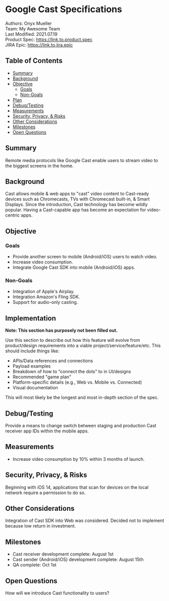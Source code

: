 # Google Cast Specifications
Authors: Onyx Mueller\
Team: My Awesome Team\
Last Modified: 2021.07.19\
Product Spec: https://link.to.product.spec \
JIRA Epic: https://link.to.jira.epic

## Table of Contents

- [Summary](#summary)
- [Background](#background)
- [Objective](#objective)
  - [Goals](#goals)
  - [Non-Goals](#non-goals)
- [Plan](#plan)
- [Debug/Testing](#debugtesting)
- [Measurements](#Measurements)
- [Security, Privacy, & Risks](#security-privacy--risks)
- [Other Considerations](#other-considerations)
- [Milestones](#milestones)
- [Open Questions](#open-questions)

## Summary

Remote media protocols like Google Cast enable users to stream video to the biggest screens in the home.

## Background

Cast allows mobile & web apps to "cast" video content to Cast-ready devices such as Chromecasts, TVs with Chromecast built-in, & Smart Displays. Since the introduction, Cast technology has become wildly popular. Having a Cast-capable app has become an expectation for video-centric apps.

## Objective

### Goals

* Provide another screen to mobile (Android/iOS) users to watch video.
* Increase video consumption.
* Integrate Google Cast SDK into mobile (Android/iOS) apps.

### Non-Goals

* Integration of Apple's Airplay.
* Integration Amazon's Fling SDK.
* Support for audio-only casting.

## Implementation

**Note: This section has purposely not been filled out.**

Use this section to describe out how this feature will evolve from product/design requirements into a viable project/service/feature/etc. This should include things like:

* APIs/Data references and connections
* Payload examples
* Breakdown of how to “connect the dots” to in UI/designs
* Recommended "game plan"
* Platform-specific details (e.g., Web vs. Mobile vs. Connected)
* Visual documentation

This will most likely be the longest and most in-depth section of the spec.

## Debug/Testing

Provide a means to change switch between staging and production Cast receiver app IDs within the mobile apps.

## Measurements

* Increase video consumption by 10% within 3 months of launch.

## Security, Privacy, & Risks

Beginning with iOS 14, applications that scan for devices on the local network require a permission to do so.

## Other Considerations

Integration of Cast SDK into Web was considered. Decided not to implement because low return in investment.

## Milestones

* Cast receiver development complete: August 1st
* Cast sender (Android/iOS) development complete: August 15th
* QA complete: Oct 1st

## Open Questions

How will we introduce Cast functionality to users?
